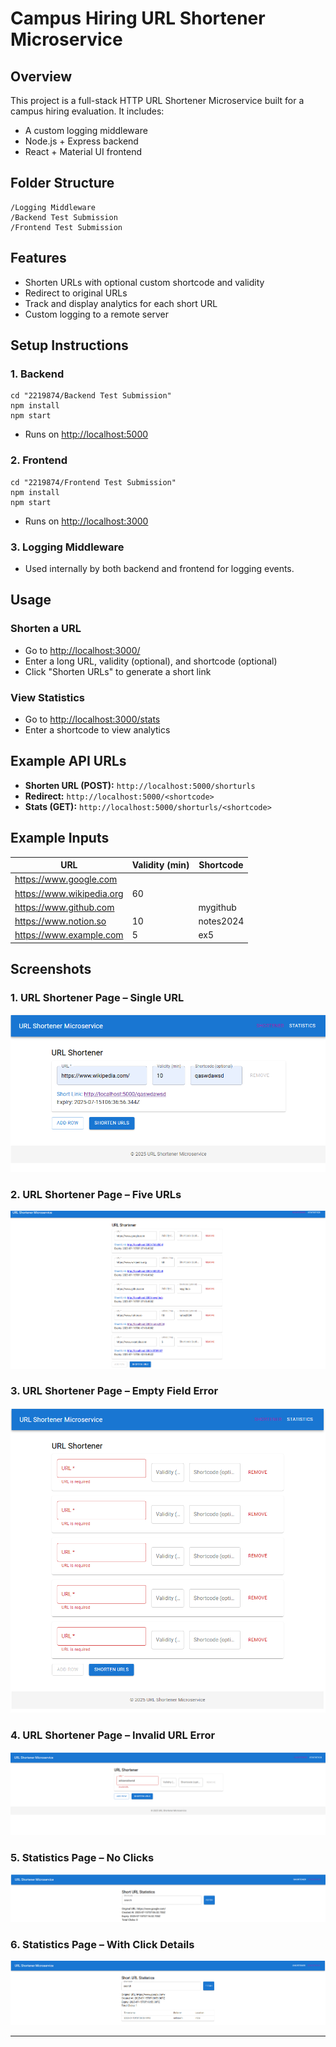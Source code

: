 # Campus Hiring URL Shortener Microservice

## Overview
This project is a full-stack HTTP URL Shortener Microservice built for a campus hiring evaluation. It includes:
- A custom logging middleware
- Node.js + Express backend
- React + Material UI frontend

## Folder Structure
```
/Logging Middleware
/Backend Test Submission
/Frontend Test Submission
```

## Features
- Shorten URLs with optional custom shortcode and validity
- Redirect to original URLs
- Track and display analytics for each short URL
- Custom logging to a remote server

## Setup Instructions

### 1. Backend
```
cd "2219874/Backend Test Submission"
npm install
npm start
```
- Runs on [http://localhost:5000](http://localhost:5000)

### 2. Frontend
```
cd "2219874/Frontend Test Submission"
npm install
npm start
```
- Runs on [http://localhost:3000](http://localhost:3000)

### 3. Logging Middleware
- Used internally by both backend and frontend for logging events.

## Usage

### Shorten a URL
- Go to [http://localhost:3000/](http://localhost:3000/)
- Enter a long URL, validity (optional), and shortcode (optional)
- Click "Shorten URLs" to generate a short link

### View Statistics
- Go to [http://localhost:3000/stats](http://localhost:3000/stats)
- Enter a shortcode to view analytics

## Example API URLs
- **Shorten URL (POST):** `http://localhost:5000/shorturls`
- **Redirect:** `http://localhost:5000/<shortcode>`
- **Stats (GET):** `http://localhost:5000/shorturls/<shortcode>`

## Example Inputs
| URL                        | Validity (min) | Shortcode   |
|----------------------------|----------------|-------------|
| https://www.google.com     |                |             |
| https://www.wikipedia.org  | 60             |             |
| https://www.github.com     |                | mygithub    |
| https://www.notion.so      | 10             | notes2024   |
| https://www.example.com    | 5              | ex5         |

## Screenshots

### 1. URL Shortener Page – Single URL
![Single URL Shortener](./Frontend%20Test%20Submission/screenshots/1_url_shortener.png)

### 2. URL Shortener Page – Five URLs
![Five URLs Shortener](./Frontend%20Test%20Submission/screenshots/5_url_shortener.png)

### 3. URL Shortener Page – Empty Field Error
![Empty Field Error](./Frontend%20Test%20Submission/screenshots/empty_field.png)

### 4. URL Shortener Page – Invalid URL Error
![Invalid URL Error](./Frontend%20Test%20Submission/screenshots/invalid_url.png)

### 5. Statistics Page – No Clicks
![Statistics Page No Clicks](./Frontend%20Test%20Submission/screenshots/short_url_statistics_1.png)

### 6. Statistics Page – With Click Details
![Statistics Page With Click Details](./Frontend%20Test%20Submission/screenshots/short_url_statistics_with_location.png)

---

